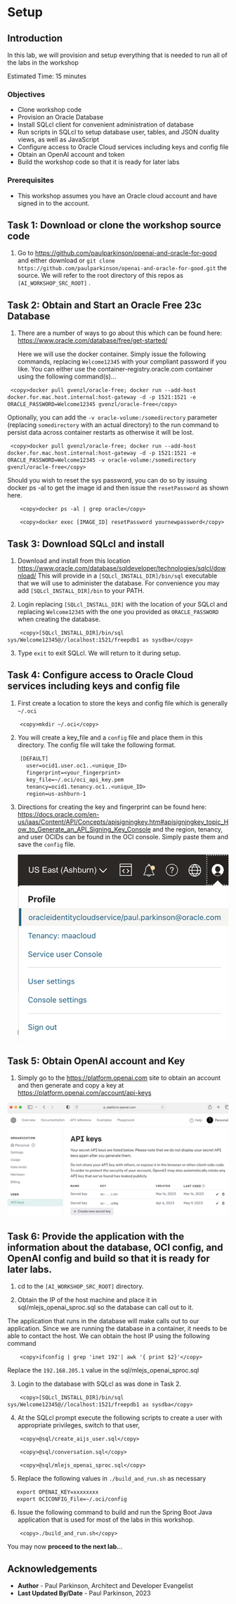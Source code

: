 # Setup

## Introduction

In this lab, we will provision and setup everything that is needed to run all of the labs in the workshop

Estimated Time: 15 minutes

### Objectives

* Clone workshop code
* Provision an Oracle Database
* Install SQLcl client for convenient administration of database
* Run scripts in SQLcl to setup database user, tables, and JSON duality views, as well as JavaScript
* Configure access to Oracle Cloud services including keys and config file
* Obtain an OpenAI account and token
* Build the workshop code so that it is ready for later labs

### Prerequisites

- This workshop assumes you have an Oracle cloud account and have signed in to the account.

## Task 1: Download or clone the workshop source code

1.    Go to https://github.com/paulparkinson/openai-and-oracle-for-good and either download or `git clone https://github.com/paulparkinson/openai-and-oracle-for-good.git` the source.
      We will refer to the root directory of this repos as `[AI_WORKSHOP_SRC_ROOT]` .


## Task 2: Obtain and Start an Oracle Free 23c Database

1.    There are a number of ways to go about this which can be found here: https://www.oracle.com/database/free/get-started/

      Here we will use the docker container. Simply issue the following commands, replacing `Welcome12345` with your compliant password if you like.
      You can either use the container-registry.oracle.com container using the following command(s)...

   ```
    <copy>docker pull gvenzl/oracle-free; docker run --add-host docker.for.mac.host.internal:host-gateway -d -p 1521:1521 -e ORACLE_PASSWORD=Welcome12345 gvenzl/oracle-free</copy>
   ```

Optionally, you can add the `-v oracle-volume:/somedirectory` parameter (replacing `somedirectory` with an actual directory) to the run command to persist data across container restarts as otherwise it will be lost.

   ```
    <copy>docker pull gvenzl/oracle-free; docker run --add-host docker.for.mac.host.internal:host-gateway -d -p 1521:1521 -e ORACLE_PASSWORD=Welcome12345 -v oracle-volume:/somedirectory gvenzl/oracle-free</copy>
   ```

Should you wish to reset the sys password, you can do so by issuing docker ps -al to get the image id and then issue the `resetPassword` as shown here.

```
    <copy>docker ps -al | grep oracle</copy>
```

```
    <copy>docker exec [IMAGE_ID] resetPassword yournewpassword</copy>
```

## Task 3: Download SQLcl and install

1.    Download and install from this location https://www.oracle.com/database/sqldeveloper/technologies/sqlcl/download/
      This will provide in a `[SQLcl_INSTALL_DIR]/bin/sql` executable that we will use to administer the database. For convenience you may add `[SQLcl_INSTALL_DIR]/bin` to your PATH.

2.    Login  replacing `[SQLcl_INSTALL_DIR]` with the location of your SQLcl
      and replacing `Welcome12345` with the one you provided as `ORACLE_PASSWORD` when creating the database.
```
    <copy>[SQLcl_INSTALL_DIR]/bin/sql  sys/Welcome12345@//localhost:1521/freepdb1 as sysdba</copy>
```
3.    Type `exit` to exit SQLcl. We will return to it during setup.


## Task 4: Configure access to Oracle Cloud services including keys and config file

1. First create a location to store the keys and config file which is generally `~/.oci`

```
    <copy>mkdir ~/.oci</copy>
```

2. You will create a key_file and a `config` file and place them in this directory. The config file will take the following format.

```
    [DEFAULT]
      user=ocid1.user.oc1..<unique_ID>
      fingerprint=<your_fingerprint>
      key_file=~/.oci/oci_api_key.pem
      tenancy=ocid1.tenancy.oc1..<unique_ID>
      region=us-ashburn-1
```

3. Directions for creating the key and fingerprint can be found here: https://docs.oracle.com/en-us/iaas/Content/API/Concepts/apisigningkey.htm#apisigningkey_topic_How_to_Generate_an_API_Signing_Key_Console
   and the region, tenancy, and user OCIDs can be found in the OCI console. Simply paste them and save the `config` file.

   ![OCI Setup](images/OCIInfo.png " ")

## Task 5: Obtain OpenAI account and Key

1. Simply go to the https://platform.openai.com site to obtain an account and then generate and copy a key at https://platform.openai.com/account/api-keys

![OpenAI Setup](images/openaisignup.png " ")

## Task 6: Provide the application with the information about the database, OCI config, and OpenAI config and build so that it is ready for later labs.

1. cd to the `[AI_WORKSHOP_SRC_ROOT]` directory.

2. Obtain the IP of the host machine and place it in sql/mlejs_openai_sproc.sql so the database can call out to it.

The application that runs in the database will make calls out to our application. Since we are running the database in a container, it needs to be able to contact the host.  We can obtain the host IP using the following command

```
    <copy>ifconfig | grep 'inet 192'| awk '{ print $2}'</copy>
```

Replace the `192.168.205.1` value in the sql/mlejs_openai_sproc.sql

3. Login to the database with SQLcl as was done in Task 2.

```
    <copy>[SQLcl_INSTALL_DIR]/bin/sql  sys/Welcome12345@//localhost:1521/freepdb1 as sysdba</copy>
```

4. At the SQLcl prompt execute the following scripts to create a user with appropriate privileges, switch to that user,

```
    <copy>@sql/create_aijs_user.sql</copy>
```

```
    <copy>@sql/conversation.sql</copy>
```

```
    <copy>@sql/mlejs_openai_sproc.sql</copy>
```

5. Replace the following values in `./build_and_run.sh` as necessary

```
   export OPENAI_KEY=xxxxxxxx
   export OCICONFIG_File=~/.oci/config
```

6. Issue the following command to build and run the Spring Boot Java application that is used for most of the labs in this workshop.

```
    <copy>./build_and_run.sh</copy>
```

You may now **proceed to the next lab.**..

## Acknowledgements

* **Author** - Paul Parkinson, Architect and Developer Evangelist
* **Last Updated By/Date** - Paul Parkinson, 2023
